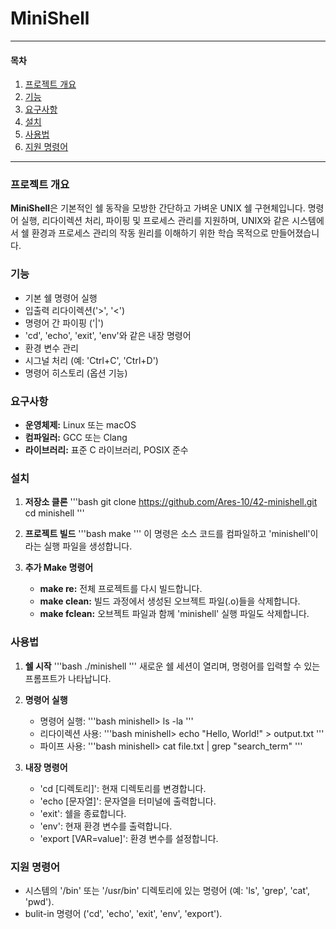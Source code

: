 # MiniShell

---

#### 목차
1. [프로젝트 개요](#프로젝트-개요)
2. [기능](#기능)
3. [요구사항](#요구사항)
4. [설치](#설치)
5. [사용법](#사용법)
6. [지원 명령어](#지원-명령어)

---

### 프로젝트 개요

**MiniShell**은 기본적인 쉘 동작을 모방한 간단하고 가벼운 UNIX 쉘 구현체입니다. 명령어 실행, 리다이렉션 처리, 파이핑 및 프로세스 관리를 지원하며, UNIX와 같은 시스템에서 쉘 환경과 프로세스 관리의 작동 원리를 이해하기 위한 학습 목적으로 만들어졌습니다.

### 기능

- 기본 쉘 명령어 실행
- 입출력 리다이렉션('>', '<')
- 명령어 간 파이핑 ('|')
- 'cd', 'echo', 'exit', 'env'와 같은 내장 명령어
- 환경 변수 관리
- 시그널 처리 (예: 'Ctrl+C', 'Ctrl+D')
- 명령어 히스토리 (옵션 기능)

### 요구사항

- **운영체제:** Linux 또는 macOS
- **컴파일러:** GCC 또는 Clang
- **라이브러리:** 표준 C 라이브러리, POSIX 준수

### 설치

1. **저장소 클론**
   '''bash
   git clone https://github.com/Ares-10/42-minishell.git
   cd minishell
   '''

3. **프로젝트 빌드**
   '''bash
   make
   '''
   이 명령은 소스 코드를 컴파일하고 'minishell'이라는 실행 파일을 생성합니다.

4. **추가 Make 명령어**
   - **make re:** 전체 프로젝트를 다시 빌드합니다.
   - **make clean:** 빌드 과정에서 생성된 오브젝트 파일(.o)들을 삭제합니다.
   - **make fclean:** 오브젝트 파일과 함께 'minishell' 실행 파일도 삭제합니다.

### 사용법

1. **쉘 시작**
   '''bash
   ./minishell
   '''
   새로운 쉘 세션이 열리며, 명령어를 입력할 수 있는 프롬프트가 나타납니다.

2. **명령어 실행**
   - 명령어 실행:
     '''bash
     minishell> ls -la
     '''
   - 리다이렉션 사용:
     '''bash
     minishell> echo "Hello, World!" > output.txt
     '''
   - 파이프 사용:
     '''bash
     minishell> cat file.txt | grep "search_term"
     '''

3. **내장 명령어**
   - 'cd [디렉토리]': 현재 디렉토리를 변경합니다.
   - 'echo [문자열]': 문자열을 터미널에 출력합니다.
   - 'exit': 쉘을 종료합니다.
   - 'env': 현재 환경 변수를 출력합니다.
   - 'export [VAR=value]': 환경 변수를 설정합니다.

### 지원 명령어

- 시스템의 '/bin' 또는 '/usr/bin' 디렉토리에 있는 명령어 (예: 'ls', 'grep', 'cat', 'pwd').
- bulit-in 명령어 ('cd', 'echo', 'exit', 'env', 'export').
